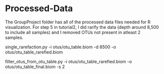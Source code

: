 # Processed-Data
The GroupProject folder has all of the processed data files needed for R visualization. 
For step 5 in tutorial2, I did rarify the data (depth around 8,500 to include all samples) and I removed OTUs not present in atleast 2 samples.

single_rarefaction.py -i otus/otu_table.biom -d 8500 -o otus/otu_table_rarefied.biom

filter_otus_from_otu_table.py -i otus/otu_table_rarefied.biom -o otus/otu_table_final.biom -s 2
